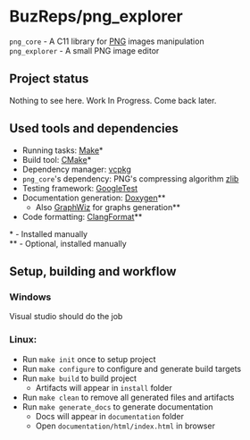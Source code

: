 # BuzReps/png_explorer

`png_core` - A C11 library for [PNG](https://www.w3.org/TR/png-3/) images manipulation  
`png_explorer` - A small PNG image editor  

## Project status

Nothing to see here. Work In Progress. Come back later.

## Used tools and dependencies

* Running tasks: [Make](Makefile)*  
* Build tool: [CMake](https://cmake.org)*  
* Dependency manager: [vcpkg](https://vcpkg.io)  
* `png_core`'s dependency: PNG's compressing algorithm [zlib](https://www.zlib.net)  
* Testing framework: [GoogleTest](https://github.com/google/googletest)  
* Documentation generation: [Doxygen](https://www.doxygen.nl)**  
  * Also [GraphWiz](https://graphviz.org/) for graphs generation**  
* Code formatting: [ClangFormat](https://clang.llvm.org/docs/ClangFormat.html)**  

\* - Installed manually  
\** - Optional, installed manually  

## Setup, building and workflow

### Windows

Visual studio should do the job

### Linux:

* Run `make init` once to setup project  
* Run `make configure` to configure and generate build targets  
* Run `make build` to build project  
  * Artifacts will appear in `install` folder  
* Run `make clean` to remove all generated files and artifacts  
* Run `make generate_docs` to generate documentation  
  * Docs will appear in `documentation` folder  
  * Open `documentation/html/index.html` in browser  

